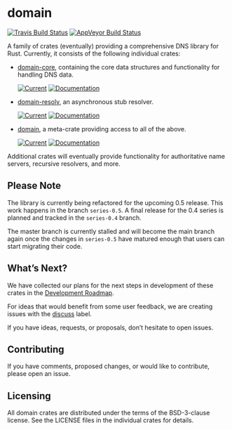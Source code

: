 # domain

[![Travis Build Status](https://travis-ci.org/NLnetLabs/domain-core.svg?branch=master)](https://travis-ci.org/NLnetLabs/domain-core)
[![AppVeyor Build
Status](https://ci.appveyor.com/api/projects/status/github/NLnetLabs/domain-core?svg=true)](https://ci.appveyor.com/project/partim/domain-core)

A family of crates (eventually) providing a comprehensive DNS library for
Rust. Currently, it consists of the following individual crates:

* [domain-core], containing the core data structures and functionality for
  handling DNS data.

  [![Current](https://img.shields.io/crates/v/domain-core.svg)](https://crates.io/crates/domain-core)
  [![Documentation](https://docs.rs/domain-core/badge.svg)](https://docs.rs/domain-core)

* [domain-resolv], an asynchronous stub resolver.

  [![Current](https://img.shields.io/crates/v/domain-resolv.svg)](https://crates.io/crates/domain-resolv)
  [![Documentation](https://docs.rs/domain-resolv/badge.svg)](https://docs.rs/domain-resolv)

* [domain], a meta-crate providing access to all of the above.

  [![Current](https://img.shields.io/crates/v/domain.svg)](https://crates.io/crates/domain)
  [![Documentation](https://docs.rs/domain/badge.svg)](https://docs.rs/domain)


Additional crates will eventually provide functionality for authoritative
name servers, recursive resolvers, and more.

[domain]: https://github.com/NLnetLabs/domain-core/tree/master/domain
[domain-core]: https://github.com/NLnetLabs/domain-core/tree/master/domain-core
[domain-resolv]: https://github.com/NLnetLabs/domain-core/tree/master/domain-resolv

## Please Note

The library is currently being refactored for the upcoming 0.5 release.
This work happens in the branch `series-0.5`. A final release for the 0.4
series is planned and tracked in the `series-0.4` branch.

The master branch is currently stalled and will become the main branch
again once the changes in `series-0.5` have matured enough that users can
start migrating their code.


## What’s Next?

We have collected our plans for the next steps in development of these
crates in the [Development Roadmap].

For ideas that would benefit from some user feedback, we are creating
issues with the [discuss] label.

If you have ideas, requests, or proposals, don’t hesitate to open issues.

[Development Roadmap]: https://github.com/NLnetLabs/domain/projects/1
[discuss]: https://github.com/NLnetLabs/domain/labels/discuss


## Contributing

If you have comments, proposed changes, or would like to contribute,
please open an issue.


## Licensing

All domain crates are distributed under the terms of the BSD-3-clause
license. See the LICENSE files in the individual crates for details.


